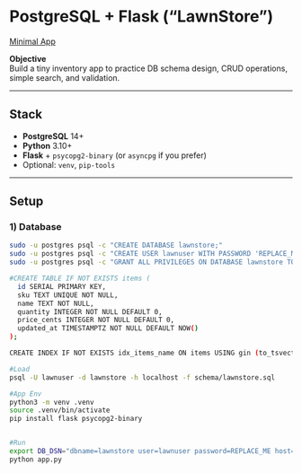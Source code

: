 # PostgreSQL + Flask (“LawnStore”)

[Minimal App](./dbapp.py)


**Objective**  
Build a tiny inventory app to practice DB schema design, CRUD operations, simple search, and validation.

---

## Stack
- **PostgreSQL** 14+
- **Python** 3.10+
- **Flask** + `psycopg2-binary` (or `asyncpg` if you prefer)
- Optional: `venv`, `pip-tools`

---

## Setup

### 1) Database
```bash
sudo -u postgres psql -c "CREATE DATABASE lawnstore;"
sudo -u postgres psql -c "CREATE USER lawnuser WITH PASSWORD 'REPLACE_ME';"
sudo -u postgres psql -c "GRANT ALL PRIVILEGES ON DATABASE lawnstore TO lawnuser;"

#CREATE TABLE IF NOT EXISTS items (
  id SERIAL PRIMARY KEY,
  sku TEXT UNIQUE NOT NULL,
  name TEXT NOT NULL,
  quantity INTEGER NOT NULL DEFAULT 0,
  price_cents INTEGER NOT NULL DEFAULT 0,
  updated_at TIMESTAMPTZ NOT NULL DEFAULT NOW()
);

CREATE INDEX IF NOT EXISTS idx_items_name ON items USING gin (to_tsvector('english', name));

#Load
psql -U lawnuser -d lawnstore -h localhost -f schema/lawnstore.sql

#App Env
python3 -m venv .venv
source .venv/bin/activate
pip install flask psycopg2-binary


#Run
export DB_DSN="dbname=lawnstore user=lawnuser password=REPLACE_ME host=127.0.0.1"
python app.py
